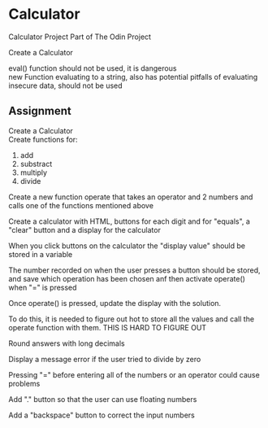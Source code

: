 # Calculator
Calculator Project Part of The Odin Project</br>

Create a Calculator </br>

eval() function should not be used, it is dangerous </br>
new Function evaluating to a string, also has potential pitfalls of evaluating insecure data, should not be used </br>

## Assignment

Create a Calculator </br>
Create functions for: </br>
1. add</br>
2. substract</br>
3. multiply</br>
4. divide</br>

Create a new function operate that takes an operator and 2 numbers and calls one of the functions mentioned above</br>

Create a calculator with HTML, buttons for each digit and for "equals", a "clear" button and a display for the calculator</br>

When you click buttons on the calculator the "display value" should be stored in a variable</br>

The number recorded on when the user presses a button should be stored, and save which operation has been chosen anf then activate operate() when "=" is pressed</br>

Once operate() is pressed, update the display with the solution.</br>

To do this, it is needed to figure out hot to store all the values and call the operate function with them. THIS IS HARD TO FIGURE OUT</br>

Round answers with long decimals</br>

Display a message error if the user tried to divide by zero </br>

Pressing "=" before entering all of the numbers or an operator could cause problems</br>

Add "." button so that the user can use floating numbers</br>

Add a "backspace" button to correct the input numbers</br>


